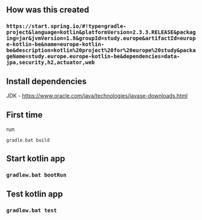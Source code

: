 ## How was this created

### `https://start.spring.io/#!type=gradle-project&language=kotlin&platformVersion=2.3.3.RELEASE&packaging=jar&jvmVersion=1.8&groupId=study.europe&artifactId=europe-kotlin-be&name=europe-kotlin-be&description=kotlin%20project%20for%20europe%20study&packageName=study.europe.europe-kotlin-be&dependencies=data-jpa,security,h2,actuator,web`

## Install dependencies

JDK - https://www.oracle.com/java/technologies/javase-downloads.html

## First time

run

`gradle.bat build`

## Start kotlin app 

### `gradlew.bat bootRun`

## Test kotlin app

### `gradlew.bat test`



